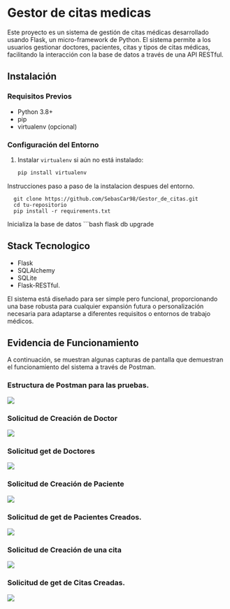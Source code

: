 # Gestor de citas medicas

Este proyecto es un sistema de gestión de citas médicas desarrollado usando Flask, 
un micro-framework de Python. El sistema permite a los usuarios gestionar doctores, pacientes, 
citas y tipos de citas médicas, facilitando la interacción con la base de datos a través de una API RESTful.

## Instalación

### Requisitos Previos

- Python 3.8+
- pip
- virtualenv (opcional)

### Configuración del Entorno

1. Instalar `virtualenv` si aún no está instalado:

   ```bash
   pip install virtualenv

Instrucciones paso a paso de la instalacion despues del entorno.

      git clone https://github.com/SebasCar98/Gestor_de_citas.git
      cd tu-repositorio
      pip install -r requirements.txt
   
Inicializa la base de datos
      ```bash
      flask db upgrade
      
## Stack Tecnologico

- Flask
- SQLAlchemy
- SQLite
- Flask-RESTful.

El sistema está diseñado para ser simple pero funcional, 
proporcionando una base robusta para cualquier expansión futura o 
personalización necesaria para adaptarse a diferentes requisitos o entornos de trabajo médicos.

## Evidencia de Funcionamiento

A continuación, se muestran algunas capturas de pantalla que demuestran el funcionamiento del sistema 
a través de Postman.

### Estructura de Postman para las pruebas.

![](images/menu_postman.png)


### Solicitud de Creación de Doctor

![](images/image1doc_create.png)

### Solicitud get de Doctores

![](images/image3doc_get.png)

### Solicitud de Creación de Paciente

![](images/image5Paciente_post.png)

### Solicitud de get de Pacientes Creados.

![](images/image4paciente_get.png)

### Solicitud de Creación de una cita

![](images/image7Cita_post.png)

### Solicitud de get de Citas Creadas.

![](images/image6Cita_get.png)




